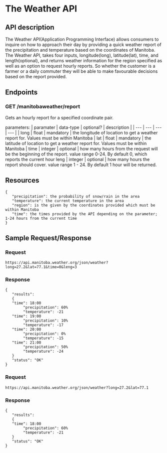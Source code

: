 # The Weather API 

## API description
The Weather API(Application Programming Interface) allows consumers to inquire on how to approach their day by providing a quick weather report of the precipitation and temperature based on the coordinates of Manitoba. The Weather API, takes four inputs, longitude(long), latitude(lat), time, and length(optional), and returns weather information for the region specified as well as an option to request hourly reports. So whether the customer is a farmer or a daily commuter they will be able to make favourable decisions based on the report provided.

## Endpoints

### GET /manitobaweather/report
Gets an hourly report for a specified coordinate pair.

parameters:
 | paramater | data-type | optional? | description |
 | --- | --- | --- | --- |
 | long | float | mandatory | the longitude of location to get a weather report for. Values must be within Manitoba
 | lat | float | mandatory | the latitude of location to get a weather report for. Values must be within Manitoba
 | time  |  integer | optional | how many hours from the request will be the beginning of the report. value range 0-24. By default 0, which reports the current hour
  leng | integer | optional | how many hours the report should cover. value range 1 - 24. By default 1 hour will be returned.

## Resources
```
{  
   "precipitation": the probability of snow/rain in the area
   "temperature": the current temperature in the area
   "region": is the given by the coordinates provided which must be within Manitoba
   "time": the times provided by the API depending on the parameter; 1-24 hours from the current time
}
```

## Sample Request/Response
### Request
```
https://api.manitoba.weather.org/json/weather?long=27.2&lat=77.1&time=0&leng=3
```
### Response
```
{
   "results":
   {
   "time": 18:00
        "precipitation": 60%
        "temperature": -21
   "time": 19:00
        "precipitation": 10%
        "temperature": -17
   "time": 20:00
        "precipitation": 0%
        "temperature": -15
   "time": 21:00
        "precipitation": 50%
        "temperature": -24
   }
   "status": "OK"
}
```
### Request
```
https://api.manitoba.weather.org/json/weather?long=27.2&lat=77.1
```
### Response
```
{
   "results":
   {
   "time": 18:00
        "precipitation": 60%
        "temperature": -21
   }
   "status": "OK"
}
```





